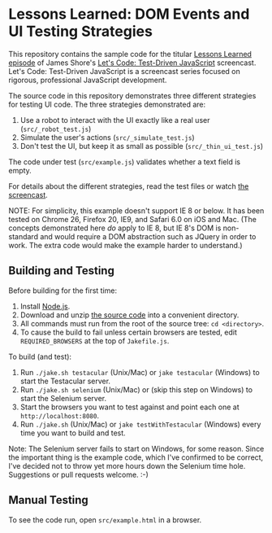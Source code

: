 Lessons Learned: DOM Events and UI Testing Strategies
=============

This repository contains the sample code for the titular [Lessons Learned episode](http://www.letscodejavascript.com/v3/episodes/lessons_learned/10) of James Shore's [Let's Code: Test-Driven JavaScript](http://www.letscodejavascript.com) screencast. Let's Code: Test-Driven JavaScript is a screencast series focused on rigorous, professional JavaScript development.

The source code in this repository demonstrates three different strategies for testing UI code. The three strategies demonstrated are:

1. Use a robot to interact with the UI exactly like a real user (`src/_robot_test.js`)
2. Simulate the user's actions (`src/_simulate_test.js`)
3. Don't test the UI, but keep it as small as possible (`src/_thin_ui_test.js`)

The code under test (`src/example.js`) validates whether a text field is empty.

For details about the different strategies, read the test files or watch [the screencast](http://www.letscodejavascript.com/v3/episodes/lessons_learned/10).

NOTE: For simplicity, this example doesn't support IE 8 or below. It has been tested on Chrome 26, Firefox 20, IE9, and Safari 6.0 on iOS and Mac. (The concepts demonstrated here *do* apply to IE 8, but IE 8's DOM is non-standard and would require a DOM abstraction such as JQuery in order to work. The extra code would make the example harder to understand.)


Building and Testing
--------------------

Before building for the first time:

1. Install [Node.js](http://nodejs.org/download/).
2. Download and unzip [the source code](https://github.com/jamesshore/ll10_gui_test_strategies/archive/master.zip) into a convenient directory.
3. All commands must run from the root of the source tree: `cd <directory>`.
4. To cause the build to fail unless certain browsers are tested, edit `REQUIRED_BROWSERS` at the top of `Jakefile.js`.

To build (and test):

1. Run `./jake.sh testacular` (Unix/Mac) or `jake testacular` (Windows) to start the Testacular server.
2. Run `./jake.sh selenium` (Unix/Mac) or (skip this step on Windows) to start the Selenium server.
3. Start the browsers you want to test against and point each one at `http://localhost:8080`.
4. Run `./jake.sh` (Unix/Mac) or `jake testWithTestacular` (Windows) every time you want to build and test.

Note: The Selenium server fails to start on Windows, for some reason. Since the important thing is the example code, which I've confirmed to be correct, I've decided not to throw yet more hours down the Selenium time hole. Suggestions or pull requests welcome. :-)


Manual Testing
--------------

To see the code run, open `src/example.html` in a browser.